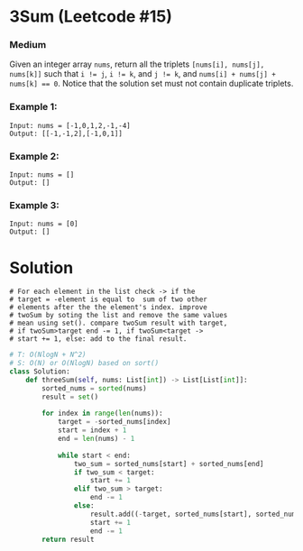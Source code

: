 3Sum (Leetcode #15)
===============================
### Medium
Given an integer array `nums`, return all the triplets `[nums[i], nums[j], nums[k]]` such that `i != j`, `i != k`, and `j != k`, and `nums[i] + nums[j] + nums[k] == 0`.
Notice that the solution set must not contain duplicate triplets.
### Example 1:
```
Input: nums = [-1,0,1,2,-1,-4]
Output: [[-1,-1,2],[-1,0,1]]
```
### Example 2:
```
Input: nums = []
Output: []
```
### Example 3:
```
Input: nums = [0]
Output: []
```

Solution
========
```
# For each element in the list check -> if the 
# target = -element is equal to  sum of two other 
# elements after the the element's index. improve
# twoSum by soting the list and remove the same values 
# mean using set(). compare twoSum result with target, 
# if twoSum>target end -= 1, if twoSum<target -> 
# start += 1, else: add to the final result.
```
```python
# T: O(NlogN + N^2)
# S: O(N) or O(NlogN) based on sort()
class Solution:
    def threeSum(self, nums: List[int]) -> List[List[int]]:
        sorted_nums = sorted(nums)
        result = set()
        
        for index in range(len(nums)):
            target = -sorted_nums[index]
            start = index + 1
            end = len(nums) - 1
            
            while start < end:
                two_sum = sorted_nums[start] + sorted_nums[end]
                if two_sum < target: 
                    start += 1
                elif two_sum > target:
                    end -= 1
                else:
                    result.add((-target, sorted_nums[start], sorted_nums[end]))
                    start += 1
                    end -= 1
        return result
            
```
